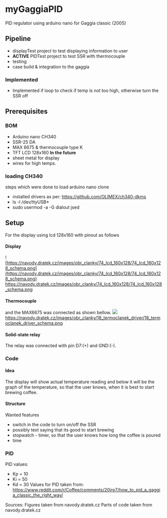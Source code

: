 # myGaggiaPID
PID regulator using arduino nano for Gaggia classic (2005)
## Pipeline
* displayTest project to test displaying information to user
* **ACTIVE** PIDTest project to test SSR with thermocouple
* testing
* case build & integration to the gaggia
### Implemented
* Implemented if loop to check if temp is not too high, otherwise turn the SSR off

## Prerequisites
### BOM
* Arduino nano CH340
* SSR-25 DA
* MAX 6675 & thermocouple type K
* TFT LCD 128x160
**In the future**
* sheet metal for display
* wires for high temps.
### loading CH340
steps which were done to load arduino nano clone
* installed drivers as per: https://github.com/OLIMEX/ch340-dkms
* ls -l /dev/ttyUSB*
* sudo usermod -a -G dialout jsed
## Setup
For the display using lcd 128x160 with pinout as follows
#### Display
![https://navody.dratek.cz/images/obr_clanky/74_lcd_160x128/74_lcd_160x128_schema.png](https://navody.dratek.cz/images/obr_clanky/74_lcd_160x128/74_lcd_160x128_schema.png)
https://navody.dratek.cz/images/obr_clanky/74_lcd_160x128/74_lcd_160x128_schema.png
#### Thermocouple
and the MAX6675 was connected as shown bellow. 
![](https://navody.dratek.cz/images/obr_clanky/18_termoclanek_driver/18_termoclanek_driver_schema.png)
https://navody.dratek.cz/images/obr_clanky/18_termoclanek_driver/18_termoclanek_driver_schema.png
#### Solid-state relay
The relay was connected with pin D7:(+) and GND:(-). 
### Code
#### Idea
The display will show actual temperature reading and below it will be the graph of the temperature, so that the user knows, when it is best to start brewing coffee.
#### Structure
Wanted features
* switch in the code to turn on/off the SSR
* possibly text saying that its good to start brewing 
* stopwatch - timer, so that the user knows how long the coffee is poured
* time
### PID
PID values:
* Kp = 10
* Ki = 50
* Kd = 30
Values for PID taken from: https://www.reddit.com/r/Coffee/comments/20jre7/how_to_pid_a_gaggia_classic_the_right_way/

Sources:
Figures taken from navody.dratek.cz
Parts of code taken from navody.dratek.cz
